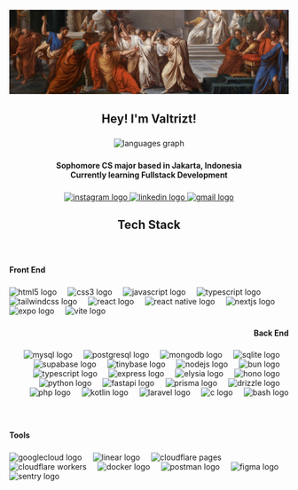 <p align="center">
    <img alt="Assassination of julius caesar" src="/githubbanner.jpg">
</p>
<h2 align="center">Hey! I'm Valtrizt!</h2>

###

<div align="center">
  <img src="https://github-readme-stats.vercel.app/api/top-langs?username=valuin&locale=en&hide_title=false&layout=compact&card_width=320&langs_count=6&theme=github_dark&hide_border=true" height="130" alt="languages graph"  />
</div>

###

<h4 align="center">Sophomore CS major based in Jakarta, Indonesia<br>Currently learning Fullstack Development</h4>

###

<div align="center">
  <a href="https://www.instagram.com/valtrizt/" target="_blank">
    <img src="https://img.shields.io/static/v1?message=Instagram&logo=instagram&label=&color=E4405F&logoColor=white&labelColor=&style=for-the-badge" height="23" alt="instagram logo"  />
  </a>
  <a href="https://www.linkedin.com/in/valtrizt/" target="_blank">
    <img src="https://img.shields.io/static/v1?message=LinkedIn&logo=linkedin&label=&color=0077B5&logoColor=white&labelColor=&style=for-the-badge" height="23" alt="linkedin logo"  />
  </a>
  <a href="mailto:valvaltrizt@gmail.com" target="_blank">
    <img src="https://img.shields.io/static/v1?message=Gmail&logo=gmail&label=&color=D14836&logoColor=white&labelColor=&style=for-the-badge" height="23" alt="gmail logo"  />
  </a>
</div>

###

<h2 align="center">Tech Stack</h2>

###

<br clear="both">

<h4 align="left">Front End</h4>

###

<div align="left">
  <img src="https://cdn.jsdelivr.net/gh/devicons/devicon/icons/html5/html5-original.svg" height="43" alt="html5 logo"  />
  <img width="12" />
  <img src="https://cdn.jsdelivr.net/gh/devicons/devicon/icons/css3/css3-original.svg" height="43" alt="css3 logo"  />
  <img width="12" />
  <img src="https://cdn.jsdelivr.net/gh/devicons/devicon/icons/javascript/javascript-original.svg" height="43" alt="javascript logo"  />
  <img width="12" />
  <img src="https://cdn.jsdelivr.net/gh/devicons/devicon/icons/typescript/typescript-original.svg" height="43" alt="typescript logo"  />
  <img width="12" />
  <img src="https://cdn.simpleicons.org/tailwindcss/06B6D4" height="43" alt="tailwindcss logo"  />
  <img width="12" />
  <img src="https://cdn.jsdelivr.net/gh/devicons/devicon/icons/react/react-original.svg" height="43" alt="react logo"  />
  <img width="12" />
  <img src="https://i.imgur.com/N5CGu4h.png" height="43" alt="react native logo"  />
  <img width="12" />
  <img src="https://cdn.jsdelivr.net/gh/devicons/devicon/icons/nextjs/nextjs-original.svg" height="43" alt="nextjs logo"  />
  <img width="12" />
  <img src="https://i.imgur.com/EVZo0Ez.png" height="43" alt="expo logo"  />
  <img width="12" />
  <img src="https://skillicons.dev/icons?i=vite" height="43" alt="vite logo"  />
</div>

###

<h4 align="right">Back End</h4>

###

<div align="right">
  <img src="https://cdn.jsdelivr.net/gh/devicons/devicon/icons/mysql/mysql-original.svg" height="40" alt="mysql logo"  />
  <img width="12" />
  <img src="https://cdn.jsdelivr.net/gh/devicons/devicon/icons/postgresql/postgresql-original.svg" height="40" alt="postgresql logo"  />
  <img width="12" />
  <img src="https://cdn.jsdelivr.net/gh/devicons/devicon/icons/mongodb/mongodb-original.svg" height="40" alt="mongodb logo"  />
  <img width="12" />
  <img src="https://cdn.jsdelivr.net/gh/devicons/devicon@latest/icons/sqlite/sqlite-original.svg" height="40" alt="sqlite logo"  />
  <img width="12" />
  <img src="https://cdn.simpleicons.org/supabase/3ECF8E" height="40" alt="supabase logo"  />
  <img width="12" />
  <img src="https://i.imgur.com/cTpPPL2.png" height="40" alt="tinybase logo"  />
  <img width="12" />
  <img src="https://cdn.jsdelivr.net/gh/devicons/devicon/icons/nodejs/nodejs-original.svg" height="40" alt="nodejs logo"  />
  <img width="12" />
  <img src="https://i.imgur.com/x6VrALh.png" height="40" alt="bun logo"  />
  <img width="12" />
  <img src="https://cdn.jsdelivr.net/gh/devicons/devicon/icons/typescript/typescript-original.svg" height="40" alt="typescript logo"  />
  <img width="12" />
  <img src="https://skillicons.dev/icons?i=express" height="40" alt="express logo"  />
  <img width="12" />
  <img src="https://i.imgur.com/lVPmj4W.png" height="40" alt="elysia logo"  />
  <img width="12" />
  <img src="https://assets.streamlinehq.com/image/private/w_300,h_300,ar_1/f_auto/v1/icons/3/hono-6ge6rolcrcsqnvk7r685s.png/hono-lni310gpnzm7h0sumu9xrk.png?_a=DAJFJtWIZAAC" height="40" alt="hono logo"  />
  <img width="12" />
  <img src="https://cdn.jsdelivr.net/gh/devicons/devicon/icons/python/python-original.svg" height="40" alt="python logo"  />
  <img width="12" />
  <img src="https://cdn.jsdelivr.net/gh/devicons/devicon/icons/fastapi/fastapi-original.svg" height="40" alt="fastapi logo"  />
  <img width="12" />
  <img src="https://skillicons.dev/icons?i=prisma" height="40" alt="prisma logo"  />
  <img width="12" />
  <img src="https://images.opencollective.com/drizzle-orm/9405e48/logo/256.png" height="40" alt="drizzle logo"  />
  <img width="12" />
  <img src="https://cdn.jsdelivr.net/gh/devicons/devicon/icons/php/php-original.svg" height="40" alt="php logo"  />
  <img width="12" />
  <img src="https://cdn.jsdelivr.net/gh/devicons/devicon/icons/kotlin/kotlin-original.svg" height="40" alt="kotlin logo"  />
  <img width="12" />
  <img src="https://cdn.jsdelivr.net/gh/devicons/devicon/icons/laravel/laravel-original.svg" height="40" alt="laravel logo"  />
  <img width="12" />
  <img src="https://cdn.jsdelivr.net/gh/devicons/devicon/icons/c/c-original.svg" height="40" alt="c logo"  />
  <img width="12" />
  <img src="https://cdn.jsdelivr.net/gh/devicons/devicon/icons/bash/bash-original.svg" height="40" alt="bash logo"  />
</div>

###

<br clear="both">

<h4 align="left">Tools</h4>

###

<div align="left">
  <img src="https://skillicons.dev/icons?i=gcp" height="40" alt="googlecloud logo"  />
  <img width="12" />
  <img src="https://i.imgur.com/UyHkVWw.png" height="40" alt="linear logo"  />
  <img width="12" />
  <img src="https://pages.cloudflare.com/resources/logo/logo.svg" height="40" alt="cloudflare pages"  />
  <img width="12" />
  <img src="https://workers.cloudflare.com/resources/logo/logo.svg" height="40" alt="cloudflare workers"  />
  <img width="12" />
  <img src="https://cdn.simpleicons.org/docker/2496ED" height="40" alt="docker logo"  />
  <img width="12" />
  <img src="https://skillicons.dev/icons?i=postman" height="40" alt="postman logo"  />
  <img width="12" />
  <img src="https://cdn.jsdelivr.net/gh/devicons/devicon/icons/figma/figma-original.svg" height="40" alt="figma logo"  />
  <img width="12" />
  <img src="https://cdn.simpleicons.org/sentry/362D59" height="40" alt="sentry logo"  />
</div>

###

<div align="left">
</div>

###
